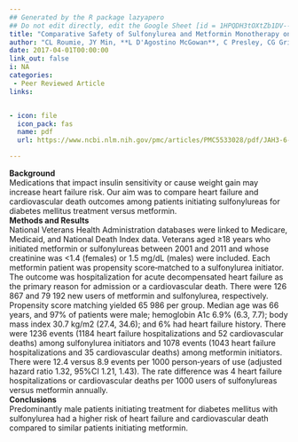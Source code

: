 ```yaml
---
## Generated by the R package lazyapero
## Do not edit directly, edit the Google Sheet [id = 1HPQDH3tOXtZb1DV--8wR9CKAzUz5aywWc2vM3OQ5SrU]
title: "Comparative Safety of Sulfonylurea and Metformin Monotherapy on the Risk of Heart Failure: A Cohort Study"
author: "CL Roumie, JY Min, **L D'Agostino McGowan**, C Presley, CG Grijalva, AJ Hackstadt, AM Hung, RA Greevy, T Elasy, MR Griffin"
date: 2017-04-01T00:00:00
link_out: false
i: NA
categories:
 - Peer Reviewed Article
links:


- icon: file
  icon_pack: fas
  name: pdf
  url: https://www.ncbi.nlm.nih.gov/pmc/articles/PMC5533028/pdf/JAH3-6-e005379.pdf

---
```


**Background**<br>Medications that impact insulin sensitivity or cause weight gain may increase heart failure risk. Our aim was to compare heart failure and cardiovascular death outcomes among patients initiating sulfonylureas for diabetes mellitus treatment versus metformin.<br>**Methods and Results**<br>National Veterans Health Administration databases were linked to Medicare, Medicaid, and National Death Index data. Veterans aged ≥18 years who initiated metformin or sulfonylureas between 2001 and 2011 and whose creatinine was <1.4 (females) or 1.5 mg/dL (males) were included. Each metformin patient was propensity score‐matched to a sulfonylurea initiator. The outcome was hospitalization for acute decompensated heart failure as the primary reason for admission or a cardiovascular death. There were 126 867 and 79 192 new users of metformin and sulfonylurea, respectively. Propensity score matching yielded 65 986 per group. Median age was 66 years, and 97% of patients were male; hemoglobin A1c 6.9% (6.3, 7.7); body mass index 30.7 kg/m2 (27.4, 34.6); and 6% had heart failure history. There were 1236 events (1184 heart failure hospitalizations and 52 cardiovascular deaths) among sulfonylurea initiators and 1078 events (1043 heart failure hospitalizations and 35 cardiovascular deaths) among metformin initiators. There were 12.4 versus 8.9 events per 1000 person‐years of use (adjusted hazard ratio 1.32, 95%CI 1.21, 1.43). The rate difference was 4 heart failure hospitalizations or cardiovascular deaths per 1000 users of sulfonylureas versus metformin annually.<br>**Conclusions**<br>Predominantly male patients initiating treatment for diabetes mellitus with sulfonylurea had a higher risk of heart failure and cardiovascular death compared to similar patients initiating metformin.

